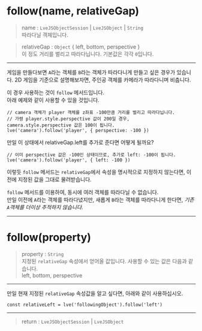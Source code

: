 # follow(name, relativeGap)

> name : `LveJSObjectSession` | `LveJSObject` | `String`  
  따라다닐 객체입니다.

> relativeGap : `Object` { left, bottom, perspective }  
  이 정도 거리를 벌리고 따라다닙니다. 기본값은 각각 `0`입니다.

---

게임을 만들다보면 `A`라는 객체를 `B`라는 객체가 따라다니게 만들고 싶은 경우가 있습니다. 2D 게임을 기준으로 설명해보자면, 주인공 객체를 카메라가 따라다니며 비춥니다.

이 경우 사용하는 것이 `follow` 메서드입니다.  
아래 예제와 같이 사용할 수 있을 것입니다.

```
// camera 객체가 player 객체를 z좌표 -100만큼 거리를 벌리고 따라다닙니다.
// 가령 player.style.perspective 값이 200일 경우, camera.style.perspective 값은 100이 됩니다.
lve('camera').follow('player', { perspective: -100 })
```

만일 이 상태에서 relativeGap.left를 추가로 준다면 어떻게 될까요?

```
// 이미 perspective 값은 -100인 상태이므로, 추가로 left: -100이 됩니다.
lve('camera').follow('player', { left: -100 })
```

이렇듯 `follow` 메서드는 `relativeGap`에서 속성을 명시적으로 지정하지 않는다면, 이전에 지정된 값을 그대로 물려받습니다.

`follow` 메서드를 이용하여, 동시에 여러 객체를 따라다닐 수 없습니다.  
만일 이전에 `A`라는 객체를 따라다녔지만, 새롭게 `B`라는 객체를 따라다니게 한다면, *기존 `A`객체를 더이상 추적하지 않습니다.*

---

# follow(property)

> property : `String`  
  지정된 `relativeGap` 속성에서 얻어올 값입니다. 사용할 수 있는 값은 다음과 같습니다.  
  left, bottom, perspective

---

만일 현재 지정된 `relativeGap` 속성값을 알고 싶다면, 아래와 같이 사용하십시오.

```
const relativeLeft = lve('followingObject').follow('left')
```

---

> return : `LveJSObjectSession` | `LveJSObject`
